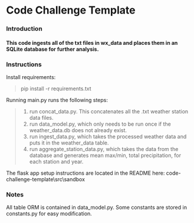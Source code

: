 # Code Challenge Template
### Introduction
#### This code ingests all of the txt files in wx_data and places them in an SQLite database for further analysis.

### Instructions
Install requirements:
>   pip install -r requirements.txt

Running main.py runs the following steps:
>   1. run concat_data.py. This concatenates all the .txt weather station data files.
>   2. run data_model.py, which only needs to be run once if the weather_data.db does not already exist.
>   3. run ingest_data.py, which takes the processed weather data and puts it in the weather_data table.
>   4. run aggregate_station_data.py, which takes the data from the database and generates mean max/min, total precipitation, for each station and year.

 The flask app setup instructions are located in the README here: code-challenge-template\src\sandbox

### Notes
All table ORM is contained in data_model.py. Some constants are stored in constants.py for easy modification.

